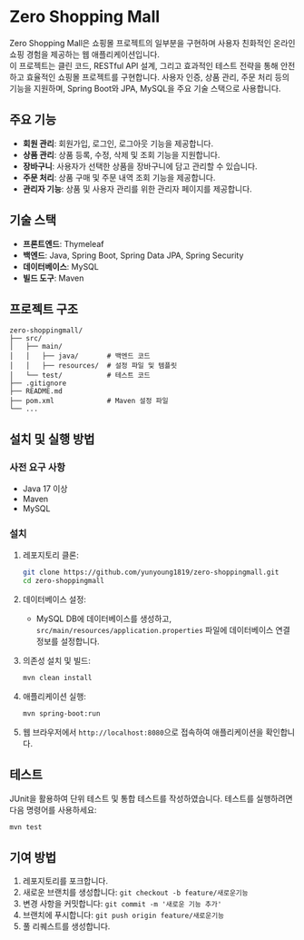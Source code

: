 # Zero Shopping Mall

Zero Shopping Mall은 쇼핑몰 프로젝트의 일부분을 구현하며 사용자 친화적인 온라인 쇼핑 경험을 제공하는 웹 애플리케이션입니다. <br>
이 프로젝트는 클린 코드, RESTful API 설계, 그리고 효과적인 테스트 전략을 통해 안전하고 효율적인 쇼핑몰 프로젝트를 구현합니다. 
사용자 인증, 상품 관리, 주문 처리 등의 기능을 지원하며, Spring Boot와 JPA, MySQL을 주요 기술 스택으로 사용합니다.

## 주요 기능

- **회원 관리**: 회원가입, 로그인, 로그아웃 기능을 제공합니다.
- **상품 관리**: 상품 등록, 수정, 삭제 및 조회 기능을 지원합니다.
- **장바구니**: 사용자가 선택한 상품을 장바구니에 담고 관리할 수 있습니다.
- **주문 처리**: 상품 구매 및 주문 내역 조회 기능을 제공합니다.
- **관리자 기능**: 상품 및 사용자 관리를 위한 관리자 페이지를 제공합니다.

## 기술 스택

- **프론트엔드**: Thymeleaf
- **백엔드**: Java, Spring Boot, Spring Data JPA, Spring Security
- **데이터베이스**: MySQL
- **빌드 도구**: Maven


## 프로젝트 구조

```
zero-shoppingmall/
├── src/
│   ├── main/
│   │   ├── java/       # 백엔드 코드
│   │   ├── resources/  # 설정 파일 및 템플릿
│   └── test/           # 테스트 코드
├── .gitignore
├── README.md
├── pom.xml             # Maven 설정 파일
└── ...
```

## 설치 및 실행 방법

### 사전 요구 사항
- Java 17 이상
- Maven
- MySQL

### 설치

1. 레포지토리 클론:

   ```bash
   git clone https://github.com/yunyoung1819/zero-shoppingmall.git
   cd zero-shoppingmall
   ```

2. 데이터베이스 설정:
   - MySQL DB에 데이터베이스를 생성하고, `src/main/resources/application.properties` 파일에 데이터베이스 연결 정보를 설정합니다.

3. 의존성 설치 및 빌드:

   ```bash
   mvn clean install
   ```

4. 애플리케이션 실행:

   ```bash
   mvn spring-boot:run
   ```

5. 웹 브라우저에서 `http://localhost:8080`으로 접속하여 애플리케이션을 확인합니다.

## 테스트

JUnit을 활용하여 단위 테스트 및 통합 테스트를 작성하였습니다. 테스트를 실행하려면 다음 명령어를 사용하세요:

```bash
mvn test
```

## 기여 방법

1. 레포지토리를 포크합니다.
2. 새로운 브랜치를 생성합니다: `git checkout -b feature/새로운기능`
3. 변경 사항을 커밋합니다: `git commit -m '새로운 기능 추가'`
4. 브랜치에 푸시합니다: `git push origin feature/새로운기능`
5. 풀 리퀘스트를 생성합니다.


